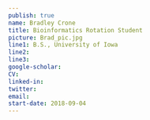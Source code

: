 ```yaml
---
publish: true
name: Bradley Crone
title: Bioinformatics Rotation Student
picture: Brad_pic.jpg
line1: B.S., University of Iowa
line2: 
line3: 
google-scholar: 
CV:
linked-in: 
twitter:
email:
start-date: 2018-09-04
---
```

